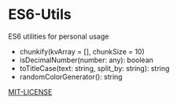 # ES6-Utils
ES6 utilities for personal usage

- chunkify(kvArray = [], chunkSize = 10)
- isDecimalNumber(number: any): boolean
- toTitleCase(text: string,  split_by: string): string
- randomColorGenerator(): string

[MIT-LICENSE](./LICENSE)